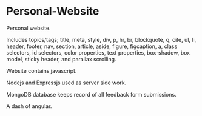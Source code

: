 # Personal-Website
Personal website. 

  Includes topics/tags; title, meta, style, div, p, hr, br, blockquote, q, cite, ul, li, header, footer, nav, section, article, aside, figure, figcaption, a, class selectors, id selectors, color properties, text properties, box-shadow, box model, sticky header, and parallax scrolling.

  Website contains javascript.

  Nodejs and Expressjs used as server side work.
  
  MongoDB database keeps record of all feedback form submissions.
  
  A dash of angular.
